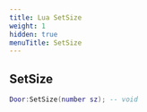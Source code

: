 ```yaml
---
title: Lua SetSize
weight: 1
hidden: true
menuTitle: SetSize
---
```

## SetSize
```lua
Door:SetSize(number sz); -- void
```
